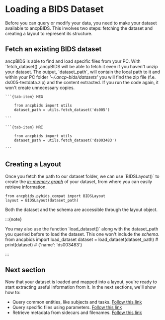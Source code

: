 # Loading a BIDS Dataset
Before you can query or modify your data, you need to make your dataset available to ancpBIDS. This involves two steps: fetching the dataset and creating a layout to represent its structure.


## Fetch an existing BIDS dataset

ancpBIDS is able to find and load specific files from your PC. With ´fetch_dataset()´,ancpBIDS will be able to fetch it even if you haven't unzip your dataset. The output, ´dataset_path´, will contain the local path to it and within your PC folder _'~/.ancp-bids/datasets'_ you will find the zip file (f.e. ds005-testdata.zip) and the content extracted. If you run the code again, it won't create unnecessary copies.


````{tab-set}
```{tab-item} MEG

    from ancpbids import utils
    dataset_path = utils.fetch_dataset('ds005')

```

```{tab-item} MRI

    from ancpbids import utils
    dataset_path = utils.fetch_dataset('ds003483')

```
````


## Creating a Layout
Once you fetch the path to our dataset folder, we can use ´BIDSLayout()´ to create the _[in-memory graph](https://alexisbaxman.github.io/ancpbids_documentation/extra/inmemory.html)_ of your dataset, from where you can easily retrieve information. 

    from ancpbids.pybids_compat import BIDSLayout
    layout = BIDSLayout(dataset_path)

Both the dataset and the schema are accessible through the layout object.
    
:::{note} 

You may also use the function ´load_dataset()´ along with the dataset_path you queried before to load the dataset. This one won't include the _schema_.
      from ancpbids import load_dataset
      dataset = load_dataset(dataset_path)
      # print(dataset)
      # {'name': 'ds003483'}
      
:::

## Next section
Now that your dataset is loaded and mapped into a layout, you're ready to start extracting useful information from it. In the next sections, we'll show how to:
* Query common entities, like subjects and tasks. [Follow this link](https://ancplaboldenburg.github.io/ancpbids_documentation/query/basic.html)
* Query specific files using parameters. [Follow this link](https://ancplaboldenburg.github.io/ancpbids_documentation/query/advanced.html)
* Retrieve metadata from sidecars and filenames. [Follow this link](https://ancplaboldenburg.github.io/ancpbids_documentation/query/metadata.html)

